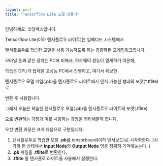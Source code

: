```yaml
---
layout: post
title: "Tensorflow Lite 모델 만들기"
---
```


안녕하세요. 코딩벅스입니다. 

Tensorflow Lite(이하 텐서플로우 라이트)는 임베디드 시스템에서 

텐서플로우로 학습한 모델을 사용 가능하도록 하는 경량화된 프레임워크입니다. 



모바일 폰과 같은 장치는 PC에 비해서, 하드웨어 성능이 열세하기 때문에,

학습은 GPU가 탑재된 고성능 PC에서 진행하고, 여기서 확보한 

텐서플로우 모델 파일(.pb)을 텐서플로우 라이트에서 인식 가능한 형태의 포맷(*.tflite)로 

변환 후 사용합니다. 



그래서 오늘은 학습한 텐서플로우 모델(.pb)를 텐서플로우 라이트의 포맷(.tflite)

으로 변환하는 과정과 이를 사용하는 과정을 정리해볼까 합니다. 



우선 변환 과정은 크게 다음으로 구분됩니다. 

1. 텐서플로우로 학습한 모델 **.pb**를 tensorboard(이하 텐서보드)로 시각화한다.
   (시각화 한 상태에서 **Input Node**와 **Output Node** 명을 정확히 기억해놓는다. )
2. **.pb** 파일을 **.tflite**로 변환한다. 
3. **.tflite** 를 텐서플로 라이트를 사용해서 실행한다.
